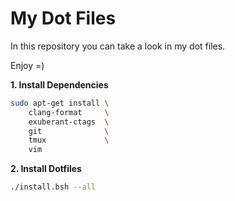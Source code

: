 My Dot Files
============

In this repository you can take a look in my dot files.

Enjoy =)

**1. Install Dependencies**

```bash
sudo apt-get install \
    clang-format     \
    exuberant-ctags  \
    git              \
    tmux             \
    vim
```

**2. Install Dotfiles**


```bash
./install.bsh --all
```
